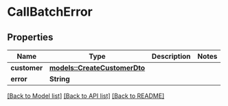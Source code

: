 # CallBatchError

## Properties

Name | Type | Description | Notes
------------ | ------------- | ------------- | -------------
**customer** | [**models::CreateCustomerDto**](CreateCustomerDTO.md) |  | 
**error** | **String** |  | 

[[Back to Model list]](../README.md#documentation-for-models) [[Back to API list]](../README.md#documentation-for-api-endpoints) [[Back to README]](../README.md)


